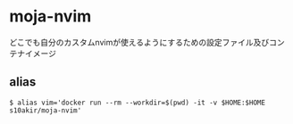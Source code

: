 moja-nvim
=========

どこでも自分のカスタムnvimが使えるようにするための設定ファイル及びコンテナイメージ


## alias
`$ alias vim='docker run --rm --workdir=$(pwd) -it -v $HOME:$HOME s10akir/moja-nvim'`

